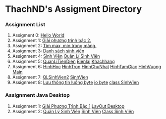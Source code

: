 # ThachND's Assigment Directory

### Assignment List

1. Assigment 0: [Hello World](https://github.com/FASTTRACKSE/FFSE1703.JavaCore/blob/master/Assignments/ThachND/HelloWorld/src/HelloWorld.java)
2. Assignment 1: [Giải phương trình bậc 2.](https://github.com/FASTTRACKSE/FFSE1703.JavaCore/blob/master/Assignments/ThachND/ffse2703011/src/assignment1/giaiPhuongTrinh.java)
3. Assignment 2: [Tìm max, min trong mảng.](https://github.com/FASTTRACKSE/FFSE1703.JavaCore/blob/master/Assignments/ThachND/ffse2703011/src/assignment1/khaibaomang.java)
4. Assignment 3: [Danh sách sinh viên](https://github.com/FASTTRACKSE/FFSE1703.JavaCore/blob/master/Assignments/ThachND/MenuCuaToi/src/practices/listhocsinh.java)
5. Assignment 4: [Sinh Viên](https://github.com/FASTTRACKSE/FFSE1703.JavaCore/blob/master/Assignments/ThachND/sinhvien/src/fastrack/edu/vn/practices/sinhvien.java) 
[Quản Lí Sinh Viên](https://github.com/FASTTRACKSE/FFSE1703.JavaCore/blob/master/Assignments/ThachND/sinhvien/src/fastrack/edu/vn/practices/QLsinhvien.java)
6. Assignment 5: [QuanLiTienDien](https://github.com/FASTTRACKSE/FFSE1703.JavaCore/blob/master/Assignments/ThachND/QuanLiTienDien/src/ffse1703/javacore/main/QuanLiTienDien.java)
[Bienlai](https://github.com/FASTTRACKSE/FFSE1703.JavaCore/blob/master/Assignments/ThachND/QuanLiTienDien/src/ffse1703/javacore/model/BienLai.java)
[Khachhang](https://github.com/FASTTRACKSE/FFSE1703.JavaCore/blob/master/Assignments/ThachND/QuanLiTienDien/src/ffse1703/javacore/model/KhachHang.java)
7. Assignment 6: [HinhHoc](https://github.com/FASTTRACKSE/FFSE1703.JavaCore/blob/master/Assignments/ThachND/HinhHoc_DaHinh/src/ffse1703/javacore/model/HinhHoc.java)
[HinhTron](https://github.com/FASTTRACKSE/FFSE1703.JavaCore/blob/master/Assignments/ThachND/HinhHoc_DaHinh/src/ffse1703/javacore/model/HinhTron.java)
[HinhChuNhat](https://github.com/FASTTRACKSE/FFSE1703.JavaCore/blob/master/Assignments/ThachND/HinhHoc_DaHinh/src/ffse1703/javacore/model/HinhChuNhat.java)
[HinhTamGiac](https://github.com/FASTTRACKSE/FFSE1703.JavaCore/blob/master/Assignments/ThachND/HinhHoc_DaHinh/src/ffse1703/javacore/model/HinhTamGiac.java)
[HinhVuong](https://github.com/FASTTRACKSE/FFSE1703.JavaCore/blob/master/Assignments/ThachND/HinhHoc_DaHinh/src/ffse1703/javacore/model/HinhVuong.java)
[Main](https://github.com/FASTTRACKSE/FFSE1703.JavaCore/blob/master/Assignments/ThachND/HinhHoc_DaHinh/src/ffse1703/javacore/main/Main.java)
8. Assignment 7: [QLSinhVien2](https://github.com/FASTTRACKSE/FFSE1703.JavaCore/blob/master/Assignments/ThachND/sinhvien/src/fastrack/edu/vn/practices/QLsinhvien.java)
[SinhVien](https://github.com/FASTTRACKSE/FFSE1703.JavaCore/blob/master/Assignments/ThachND/sinhvien/src/fastrack/edu/vn/practices/SinhVien.java)
9. Assignment 8: [Lưu thông tin luồng byte](https://github.com/FASTTRACKSE/FFSE1703.JavaCore/blob/master/Assignments/ThachND/sinhvien3/src/fasttrack/edu/vn/main/QuanLySinhVien.java)
[io byte](https://github.com/FASTTRACKSE/FFSE1703.JavaCore/blob/master/Assignments/ThachND/sinhvien3/src/fasttrack/edu/vn/io/SerializeFileFactory.java)
[class SinhVien](https://github.com/FASTTRACKSE/FFSE1703.JavaCore/blob/master/Assignments/ThachND/sinhvien3/src/fasttrack/edu/vn/model/SinhVien.java)


### Assignment Java Desktop
1. Assignment 1: [Giải Phương Trình Bậc 1](https://github.com/FASTTRACKSE/FFSE1703.JavaCore/blob/master/Assignments/ThachND/Assignment11/src/assignment11/main/GiaiPhuongTrinh.java)
[LayOut Desktop](https://github.com/FASTTRACKSE/FFSE1703.JavaCore/blob/master/Assignments/ThachND/Assignment11/src/assignment11/ui/GiaoDien.java)
2. Assignment 2: [Quản Lý Sinh Viên](https://github.com/FASTTRACKSE/FFSE1703.JavaCore/blob/master/Assignments/ThachND/QuanLySinhVien3/src/sinhvien/ui/WindowLayout.java)
[Sinh Viên](https://github.com/FASTTRACKSE/FFSE1703.JavaCore/blob/master/Assignments/ThachND/QuanLySinhVien3/src/sinhvien/main/QuanLy.java)
[Class Sinh Viên](https://github.com/FASTTRACKSE/FFSE1703.JavaCore/blob/master/Assignments/ThachND/QuanLySinhVien3/src/sinhvien/model/SinhVien.java)